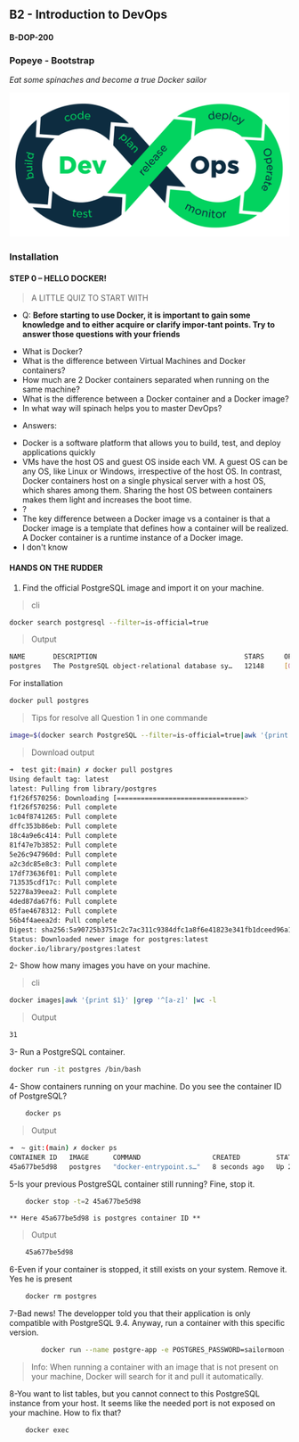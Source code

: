 
## B2 - Introduction to DevOps
####  B-DOP-200 


###  Popeye - Bootstrap 

*Eat some spinaches and become a true Docker sailor*


![devopscircle](./.img/gg.png)

### Installation


#### STEP 0 – HELLO DOCKER!


> A LITTLE QUIZ TO START WITH

* Q: 
**Before starting to use Docker, it is important to gain some knowledge and to either acquire or clarify impor-tant points. Try to answer those questions with your friends**


- What is Docker?
- What is the difference between Virtual Machines and Docker containers?
- How much are 2 Docker containers separated when running on the same machine?
- What is the difference between a Docker container and a Docker image?
- In what way will spinach helps you to master DevOps?

* Answers:
 
- Docker is a software platform that allows you to build, test, and deploy applications quickly
- VMs have the host OS and guest OS inside each VM. A guest OS can be any OS, like Linux or Windows, irrespective of the host OS. In contrast, Docker containers host on a single physical server with a host OS, which shares among them. Sharing the host OS between containers makes them light and increases the boot time.
- ?
- The key difference between a Docker image vs a container is that a Docker image is a template that defines how a container will be realized. A Docker container is a runtime instance of a Docker image.
- I don't know



#### HANDS ON THE RUDDER


1. Find the official PostgreSQL image and import it on your machine.
> cli
```bash
docker search postgresql --filter=is-official=true
```
> Output 

```bash
NAME       DESCRIPTION                                     STARS     OFFICIAL   AUTOMATED
postgres   The PostgreSQL object-relational database sy…   12148     [OK]       
```

For installation 
```bash
docker pull postgres
```

> Tips for resolve all Question 1 in one commande
```bash
image=$(docker search PostgreSQL --filter=is-official=true|awk '{print $1}'|tail -1) && docker pull $image
```
> Download output
```bash
➜  test git:(main) ✗ docker pull postgres
Using default tag: latest
latest: Pulling from library/postgres
f1f26f570256: Downloading [================================>                  ]  20.44MB/31.41MB
f1f26f570256: Pull complete 
1c04f8741265: Pull complete 
dffc353b86eb: Pull complete 
18c4a9e6c414: Pull complete 
81f47e7b3852: Pull complete 
5e26c947960d: Pull complete 
a2c3dc85e8c3: Pull complete 
17df73636f01: Pull complete 
713535cdf17c: Pull complete 
52278a39eea2: Pull complete 
4ded87da67f6: Pull complete 
05fae4678312: Pull complete 
56b4f4aeea2d: Pull complete 
Digest: sha256:5a90725b3751c2c7ac311c9384dfc1a8f6e41823e341fb1dceed96a11677303a
Status: Downloaded newer image for postgres:latest
docker.io/library/postgres:latest

```
2- Show how many images you have on your machine.
> cli 

```bash
docker images|awk '{print $1}' |grep '^[a-z]' |wc -l
```

> Output
```bash
31
```

3- Run a PostgreSQL container.
```bash
docker run -it postgres /bin/bash
```

4- Show containers running on your machine. Do you see the container ID of PostgreSQL?
```bash
	docker ps
```
> Output
```bash
➜  ~ git:(main) ✗ docker ps 
CONTAINER ID   IMAGE      COMMAND                  CREATED         STATUS         PORTS      NAMES
45a677be5d98   postgres   "docker-entrypoint.s…"   8 seconds ago   Up 2 seconds   5432/tcp   kind_fermi
```

5-Is your previous PostgreSQL container still running? Fine, stop it.

```bash
	docker stop -t=2 45a677be5d98
```


	** Here 45a677be5d98 is postgres container ID **

> Output 

```bash
	45a677be5d98
```

6-Even if your container is stopped, it still exists on your system. Remove it.
Yes he is present

```bash
	docker rm postgres 
```

7-Bad news! The developper told you that their application is only compatible with PostgreSQL 9.4.
Anyway, run a container with this specific version.

```bash
        docker run --name postgre-app -e POSTGRES_PASSWORD=sailormoon -d postgres:9.4 
```

> Info:
   When running a container with an image that is not present on your machine, Docker
will search for it and pull it automatically.

8-You want to list tables, but you cannot connect to this PostgreSQL instance from your host. It seems
like the needed port is not exposed on your machine. How to fix that?

```bash
	docker exec
```

























































































































